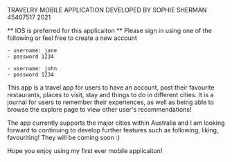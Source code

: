 TRAVELRY MOBILE APPLICATION
DEVELOPED BY SOPHIE SHERMAN 45407517
2021

** IOS is preferred for this applicaiton
** Please sign in using one of the following or feel free to create a new account

    - username: jane
    - password 1234

    - username: john
    - password 1234

This app is a travel app for users to have an account, post their favourite restaurants, places to visit, stay and things to do in different cities. It is a journal for users to remember their experiences, as well as being able to browse the explore page to view other user's recommendations!

The app currently supports the major cities within Australia and I am looking forward to continuing to develop further features such as following, liking, favouriting! They will be coming soon :)

Hope you enjoy using my first ever mobile applicaiton!
